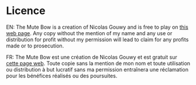 # Licence

EN: The Mute Bow is a creation of Nicolas Gouwy and is free to play on [this web page](https://the-mute-bow.github.io/). Any copy without the mention of my name and any use or distribution for profit without my permission will lead to claim for any profits made or to prosecution.

FR: The Mute Bow est une création de Nicolas Gouwy et est gratuit sur [cette page web](https://the-mute-bow.github.io/). Toute copie sans la mention de mon nom et toute utilisation ou distribution à but lucratif sans ma permission entraînera une réclamation pour les bénéfices réalisés ou des poursuites.
